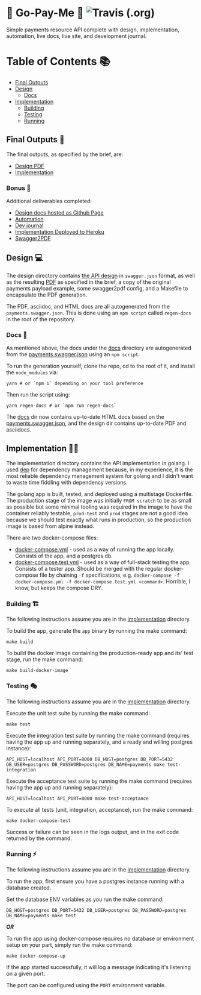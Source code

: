 # :money_with_wings: Go-Pay-Me :money_with_wings: ![Travis (.org)](https://img.shields.io/travis/Angry-Potato/go-pay-me.svg?style=flat-square)

Simple payments resource API complete with design, implementation, automation, live docs, live site, and development journal.

# Table of Contents :books:

- [Final Outputs](#final-outputs-potato)
- [Design](#design-computer)
  - [Docs](#docs-scroll)
- [Implementation](#implementation-weight_lifting_man)
  - [Building](#building-building_construction)
  - [Testing](#testing-performing_arts)
  - [Running](#running-zap)

## Final Outputs :potato:

The final outputs, as specified by the brief, are:

- [Design PDF](design/index.pdf)
- [Implementation](implementation)

### Bonus :gem:

Additional deliverables completed:

- [Design docs hosted as Github Page](https://angry-potato.github.io/go-pay-me/)
- [Automation](.travis.yml)
- [Dev journal](JOURNAL.md)
- [Implementation Deployed to Heroku](https://go-pay-me.herokuapp.com/payments)
- [Swagger2PDF](https://github.com/Angry-Potato/swagger2pdf)

## Design :computer:

The design directory contains [the API design](design/payments.swagger.json) in `swagger.json` format, as well as the resulting [PDF](design/index.pdf) as specified in the brief, a copy of the original payments payload example, some swagger2pdf config, and a Makefile to encapsulate the PDF generation.

The PDF, asciidoc, and HTML docs are all autogenerated from the `payments.swagger.json`. This is done using an `npm script` called `regen-docs` in the root of the repository.

### Docs :scroll:

As mentioned above, the docs under the [docs](docs) directory are autogenerated from the [payments.swagger.json](design/payments.swagger.json) using an `npm script`.

To run the generation yourself, clone the repo, cd to the root of it, and install the `node_modules` via:

    yarn # or `npm i` depending on your tool preference

Then run the script using:

    yarn regen-docs # or `npm run regen-docs`

The [docs](docs) dir now contains up-to-date HTML docs based on the [payments.swagger.json](design/payments.swagger.json), and the design dir contains up-to-date PDF and asciidocs.

## Implementation :weight_lifting_man:

The implementation directory contains the API implementation in golang. I used [dep](https://golang.github.io/dep/) for dependency management because, in my experience, it is the most reliable dependency management system for golang and I didn't want to waste time fiddling with dependency versions.

The golang app is built, tested, and deployed using a multistage Dockerfile. The production stage of the image was initially `FROM scratch` to be as small as possible but some minimal tooling was required in the image to have the container reliably testable, `prod-test` and `prod` stages are not a good idea because we should test exactly what runs in production, so the production image is based from alpine instead.

There are two docker-compose files:

- [docker-compose.yml](implementation/docker-compose.yml) - used as a way of running the app locally. Consists of the app, and a postgres db.
- [docker-compose.test.yml](implementation/docker-compose.test.yml) - used as a way of full-stack testing the app. Consists of a tester app. Should be merged with the regular docker-compose file by chaining `-f` specifications, e.g. `docker-compose -f docker-compose.yml -f docker-compose.test.yml <command>`. Horrible, I know, but keeps the compose DRY.

### Building :building_construction:

The following instructions assume you are in the [implementation](implementation) directory.

To build the app, generate the `app` binary by running the make command:

    make build

To build the docker image containing the production-ready app and its' test stage, run the make command:

    make build-docker-image

### Testing :performing_arts:

The following instructions assume you are in the [implementation](implementation) directory.

Execute the unit test suite by running the make command:

    make test

Execute the integration test suite by running the make command (requires having the app up and running separately, and a ready and willing postgres instance):

    API_HOST=localhost API_PORT=8000 DB_HOST=postgres DB_PORT=5432 DB_USER=postgres DB_PASSWORD=postgres DB_NAME=payments make test-integration

Execute the acceptance test suite by running the make command (requires having the app up and running separately):

    API_HOST=localhost API_PORT=8000 make test-acceptance

To execute all tests (unit, integration, acceptance), run the make command:

    make docker-compose-test

Success or failure can be seen in the logs output, and in the exit code returned by the command.

### Running :zap:

The following instructions assume you are in the [implementation](implementation) directory.

To run the app, first ensure you have a postgres instance running with a database created.

Set the database ENV variables as you run the make command:

    DB_HOST=postgres DB_PORT=5432 DB_USER=postgres DB_PASSWORD=postgres DB_NAME=payments make test

_**OR**_

To run the app using docker-compose requires no database or environment setup on your part, simply run the make command:

    make docker-compose-up

If the app started successfully, it will log a message indicating it's listening on a given port.

The port can be configured using the `PORT` environment variable.
